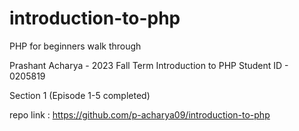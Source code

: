 # introduction-to-php
PHP for beginners walk through

Prashant Acharya - 2023 Fall Term Introduction to PHP
Student ID - 0205819

Section 1 (Episode 1-5 completed)

repo link : https://github.com/p-acharya09/introduction-to-php